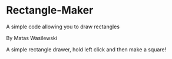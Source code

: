# Rectangle-Maker
A simple code allowing you to draw rectangles

By Matas Wasilewski

A simple rectangle drawer, hold left click and then make a square!
